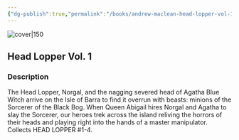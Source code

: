 ```yaml
---
{"dg-publish":true,"permalink":"/books/andrew-maclean-head-lopper-vol-1/","title":"\"Head Lopper Vol. 1\"","tags":["graphic-novel","Fantasy"]}
---
```




![cover|150](http://books.google.com/books/content?id=uPcbDQAAQBAJ&printsec=frontcover&img=1&zoom=1&edge=curl&source=gbs_api)

## Head Lopper Vol. 1

### Description

The Head Lopper, Norgal, and the nagging severed head of Agatha Blue Witch arrive on the Isle of Barra to find it overrun with beasts: minions of the Sorcerer of the Black Bog. When Queen Abigail hires Norgal and Agatha to slay the Sorcerer, our heroes trek across the island reliving the horrors of their heads and playing right into the hands of a master manipulator. Collects HEAD LOPPER #1-4.
```